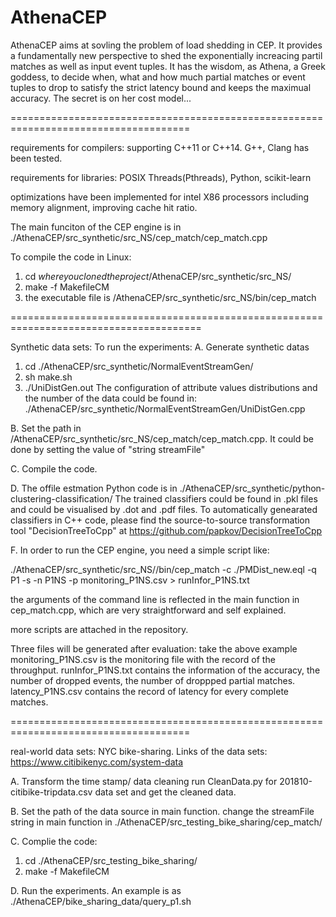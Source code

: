 # AthenaCEP

AthenaCEP aims at sovling the problem of load shedding in CEP. It provides a fundamentally new perspective to shed the exponentially increacing partil matches as well as input event tuples. It has the wisdom, as Athena, a Greek goddess, to decide when, what and how much partial matches or event tuples to drop to satisfy the strict latency bound and keeps the maximual accuracy. The secret is on her cost model...

=====================================================================================

requirements for compilers: supporting C++11 or C++14.  G++, Clang has been tested.

requirements for libraries: POSIX Threads(Pthreads), Python, scikit-learn

optimizations have been implemented for intel X86 processors including memory alignment, improving cache hit ratio.


The main funciton of the CEP engine is in ./AthenaCEP/src_synthetic/src_NS/cep_match/cep_match.cpp

To compile the code in Linux:
1. cd $where you cloned the project$/AthenaCEP/src_synthetic/src_NS/
2. make -f MakefileCM 
3. the executable file is   /AthenaCEP/src_synthetic/src_NS/bin/cep_match

=======================================================================================

Synthetic data sets:
To run the experiments:
A. Generate synthetic datas
   1. cd  ./AthenaCEP/src_synthetic/NormalEventStreamGen/
   2. sh make.sh
   3. ./UniDistGen.out
   The configuration of attribute values distributions and the number of the data could be found in:
        ./AthenaCEP/src_synthetic/NormalEventStreamGen/UniDistGen.cpp
        
B. Set the path in /AthenaCEP/src_synthetic/src_NS/cep_match/cep_match.cpp. 
   It could be done by setting the value of "string streamFile"

C. Compile the code. 

D. The offile estmation Python code is in  ./AthenaCEP/src_synthetic/python-clustering-classification/ 
   The trained classifiers could be found in .pkl files and could be visualised by .dot and .pdf files.
   To automatically genearated classifiers in C++ code, please find the source-to-source transformation tool  "DecisionTreeToCpp" at https://github.com/papkov/DecisionTreeToCpp    

F. In order to run the CEP engine, you need a simple script like:

./AthenaCEP/src_synthetic/src_NS//bin/cep_match -c ./PMDist_new.eql -q P1 -s -n P1NS -p monitoring_P1NS.csv > runInfor_P1NS.txt
   
   the arguments of the command line is reflected in the main function in cep_match.cpp, which are very straightforward and self explained.
   
   more scripts are attached in the repository.
   
   Three files will be generated after evaluation: take the above example 
          monitoring_P1NS.csv   is the monitoring file with the record of the throughput.
          runInfor_P1NS.txt     contains the information of the accuracy, the number of dropped events, the number of droppped partial matches.
          latency_P1NS.csv      contains the record of latency for every complete matches.
          
=====================================================================================

real-world data sets: NYC bike-sharing. 
Links of the data sets: https://www.citibikenyc.com/system-data

A. Transform the time stamp/ data cleaning
   run CleanData.py for 201810-citibike-tripdata.csv data set and get the cleaned data.

B. Set the path of the data source in main function.
   change the streamFile string in main function in ./AthenaCEP/src_testing_bike_sharing/cep_match/

C. Complie the code:
   1.  cd ./AthenaCEP/src_testing_bike_sharing/
   2.  make -f MakefileCM

D. Run the experiments.
   An example is as  ./AthenaCEP/bike_sharing_data/query_p1.sh


